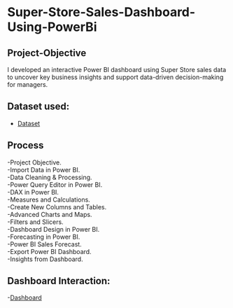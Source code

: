 # Super-Store-Sales-Dashboard-Using-PowerBi
## Project-Objective
I developed an interactive Power BI dashboard using Super Store sales data to uncover key business insights and support data-driven decision-making for managers.
## Dataset used:
- <a href="https://github.com/Srimankumar8465/Super-Store-Sales-Dashboard-Using-PowerBi/blob/d3c9f78822611fa799d95d9f6ece686467e7c1a9/SuperStore_Sales_Dataset.csv">Dataset</a>
## Process
-Project Objective.  
-Import Data in Power BI.  
-Data Cleaning & Processing.  
-Power Query Editor in Power BI.  
-DAX in Power BI.  
-Measures and Calculations.  
-Create New Columns and Tables.  
-Advanced Charts and Maps.  
-Filters and Slicers.  
-Dashboard Design in Power BI.  
-Forecasting in Power BI.  
-Power BI Sales Forecast.  
-Export Power BI Dashboard.  
-Insights from Dashboard.  
## Dashboard Interaction:
-<a href="">Dashboard</a>
